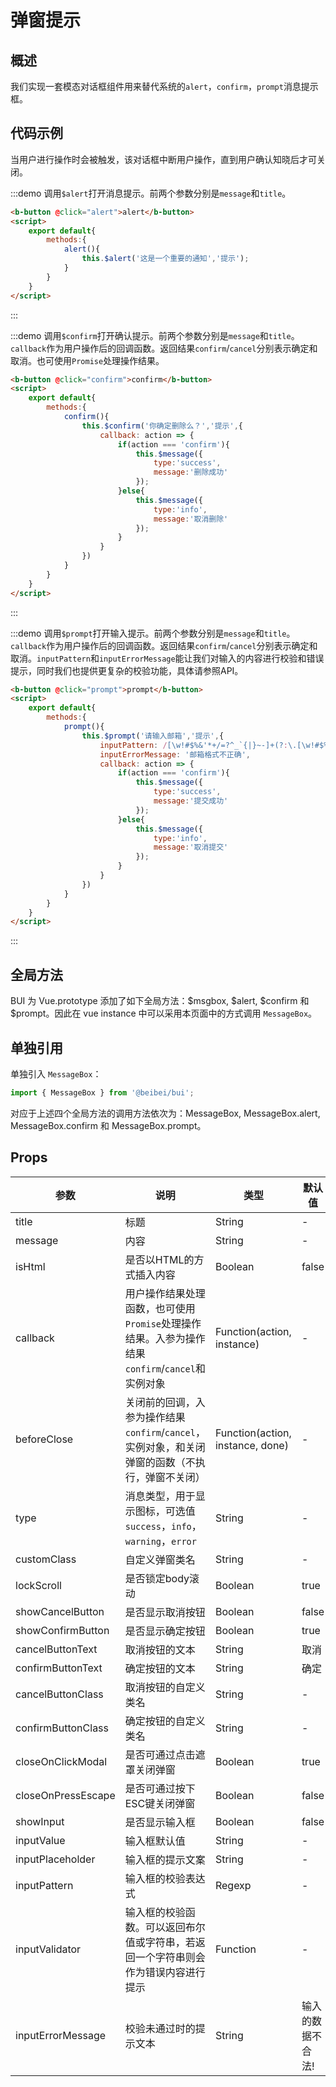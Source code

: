 <script>
    export default{
        methods:{
            alert(){
                this.$alert('这是一个重要的通知','提示');
            },
            confirm(){
                this.$confirm('你确定删除么？','提示',{
                    callback: action => {
                        if(action === 'confirm'){
                            this.$message({
                                type:'success',
                                message:'删除成功'
                            });
                        }else{
                            this.$message({
                                type:'info',
                                message:'取消删除'
                            });
                        }
                    }
                })
            },
            prompt(){
                this.$prompt('请输入邮箱','提示',{
                    inputPattern: /[\w!#$%&'*+/=?^_`{|}~-]+(?:\.[\w!#$%&'*+/=?^_`{|}~-]+)*@(?:[\w](?:[\w-]*[\w])?\.)+[\w](?:[\w-]*[\w])?/,
                    inputErrorMessage: '邮箱格式不正确',
                    callback: action => {
                        if(action === 'confirm'){
                            this.$message({
                                type:'success',
                                message:'提交成功'
                            });
                        }else{
                            this.$message({
                                type:'info',
                                message:'取消提交'
                            });
                        }
                    }
                })
            }
        }
    }
</script>
# 弹窗提示

## 概述

我们实现一套模态对话框组件用来替代系统的`alert`，`confirm`，`prompt`消息提示框。

## 代码示例

当用户进行操作时会被触发，该对话框中断用户操作，直到用户确认知晓后才可关闭。

:::demo 调用`$alert`打开消息提示。前两个参数分别是`message`和`title`。
```html
<b-button @click="alert">alert</b-button>
<script>
    export default{
        methods:{
            alert(){
                this.$alert('这是一个重要的通知','提示');
            }
        }
    }
</script>
```
:::

:::demo 调用`$confirm`打开确认提示。前两个参数分别是`message`和`title`。`callback`作为用户操作后的回调函数。返回结果`confirm`/`cancel`分别表示确定和取消。也可使用`Promise`处理操作结果。
```html
<b-button @click="confirm">confirm</b-button>
<script>
    export default{
        methods:{
            confirm(){
                this.$confirm('你确定删除么？','提示',{
                    callback: action => {
                        if(action === 'confirm'){
                            this.$message({
                                type:'success',
                                message:'删除成功'
                            });
                        }else{
                            this.$message({
                                type:'info',
                                message:'取消删除'
                            });
                        }
                    }
                })
            }
        }
    }
</script>
```
:::

:::demo 调用`$prompt`打开输入提示。前两个参数分别是`message`和`title`。`callback`作为用户操作后的回调函数。返回结果`confirm`/`cancel`分别表示确定和取消。`inputPattern`和`inputErrorMessage`能让我们对输入的内容进行校验和错误提示，同时我们也提供更复杂的校验功能，具体请参照API。
```html
<b-button @click="prompt">prompt</b-button>
<script>
    export default{
        methods:{
            prompt(){
                this.$prompt('请输入邮箱','提示',{
                    inputPattern: /[\w!#$%&'*+/=?^_`{|}~-]+(?:\.[\w!#$%&'*+/=?^_`{|}~-]+)*@(?:[\w](?:[\w-]*[\w])?\.)+[\w](?:[\w-]*[\w])?/,
                    inputErrorMessage: '邮箱格式不正确',
                    callback: action => {
                        if(action === 'confirm'){
                            this.$message({
                                type:'success',
                                message:'提交成功'
                            });
                        }else{
                            this.$message({
                                type:'info',
                                message:'取消提交'
                            });
                        }
                    }
                })
            }
        }
    }
</script>
```
:::


## 全局方法

BUI 为 Vue.prototype 添加了如下全局方法：$msgbox, $alert, $confirm 和 $prompt。因此在 vue instance 中可以采用本页面中的方式调用 `MessageBox`。

## 单独引用

单独引入 `MessageBox`：

```javascript
import { MessageBox } from '@beibei/bui';
```

对应于上述四个全局方法的调用方法依次为：MessageBox, MessageBox.alert, MessageBox.confirm 和 MessageBox.prompt。

## Props

| 参数      | 说明          | 类型      | 默认值  |
|---------- |-------------- |---------- |-------- |
| title | 标题 | String | - |
| message | 内容 | String | - |
| isHtml | 是否以HTML的方式插入内容 | Boolean | false |
| callback | 用户操作结果处理函数，也可使用`Promise`处理操作结果。入参为操作结果`confirm`/`cancel`和实例对象 | Function(action, instance) | - |
| beforeClose | 关闭前的回调，入参为操作结果`confirm`/`cancel`，实例对象，和关闭弹窗的函数（不执行，弹窗不关闭） | Function(action, instance, done) | - |
| type | 消息类型，用于显示图标，可选值`success`，`info`，`warning`，`error` | String | - |
| customClass | 自定义弹窗类名 | String | - |
| lockScroll | 是否锁定body滚动 | Boolean | true |
| showCancelButton | 是否显示取消按钮 | Boolean | false |
| showConfirmButton | 是否显示确定按钮 | Boolean | true |
| cancelButtonText | 取消按钮的文本 | String | 取消 |
| confirmButtonText | 确定按钮的文本 | String | 确定 |
| cancelButtonClass | 取消按钮的自定义类名 | String | - |
| confirmButtonClass | 确定按钮的自定义类名 | String | - |
| closeOnClickModal | 是否可通过点击遮罩关闭弹窗 | Boolean | true |
| closeOnPressEscape | 是否可通过按下ESC键关闭弹窗 | Boolean | false |
| showInput | 是否显示输入框 | Boolean | false |
| inputValue | 输入框默认值 | String | - |
| inputPlaceholder | 输入框的提示文案 | String | - |
| inputPattern | 输入框的校验表达式 | Regexp | - |
| inputValidator | 输入框的校验函数。可以返回布尔值或字符串，若返回一个字符串则会作为错误内容进行提示 | Function | - |
| inputErrorMessage | 校验未通过时的提示文本 | String | 输入的数据不合法! |
